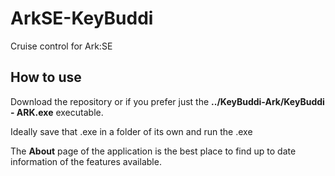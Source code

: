 # ArkSE-KeyBuddi
Cruise control for Ark:SE


## How to use
Download the repository or if you prefer just the **../KeyBuddi-Ark/KeyBuddi - ARK.exe** executable.

Ideally save that .exe in a folder of its own and run the .exe

The **About** page of the application is the best place to find up to date information of the features available.
